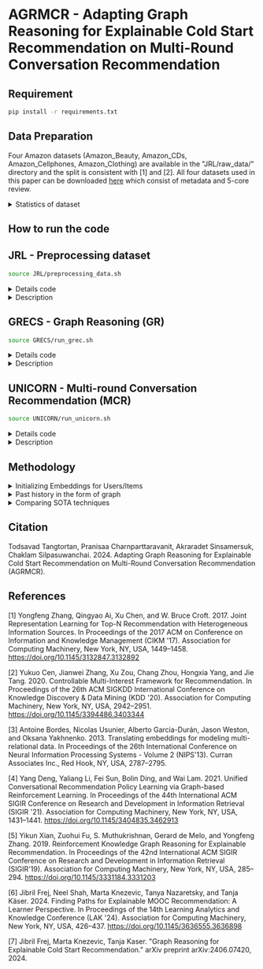 # AGRMCR - Adapting Graph Reasoning for Explainable Cold Start Recommendation on Multi-Round Conversation Recommendation

## Requirement 
```bash
pip install -r requirements.txt
```

## Data Preparation
Four Amazon datasets (Amazon_Beauty, Amazon_CDs, Amazon_Cellphones, Amazon_Clothing) are available in the "JRL/raw_data/" directory and the split is consistent with [1] and [2]. All four datasets used in this paper can be downloaded [here](https://cseweb.ucsd.edu/~jmcauley/datasets/amazon/links.html) which consist of metadata and 5-core review.

<details>

<summary> Statistics of dataset</summary>

### Summary statistics of datasets.

### Entity Statistics for E-commerce Datasets

|                | **CDs** | **Cloth.** | **Cell.** | **Beauty** |
|----------------|---------|------------|-----------|------------|
| **#Entities**  |         |            |           |            |
| User           | 75k     | 39k        | 27k       | 22k        |
| Product        | 64k     | 23k        | 10k       | 12k        |
| Word           | 202k    | 21k        | 22k       | 22k        |
| Brand          | 1.4k    | 1.1k       | 955       | 2k         |
| Category       | 770     | 1.1k       | 206       | 248        |

### Relation Statistics for E-commerce Datasets

|                                      | **CDs** | **Cloth.** | **Cell.** | **Beauty** |
|--------------------------------------|---------|------------|-----------|------------|
| **#Relations**                       |         |            |           |            |
| User $\xrightarrow{\text{purchase}}$ Product               | 1.1M    | 278k       | 194k      | 198k       |
| User $\xrightarrow{\text{mention}}$ Word                   | 191M    | 17M        | 18M       | 18M        |
| User $\xrightarrow{\text{like}}$ Brand | 192k    | 60k        | 90k       | 132k       |
| User $\xrightarrow{\text{interested in}}$ Category | 2.0M    | 949k       | 288k      | 354k       |
| Product $\xrightarrow{\text{described by}}$ Word          | 191M    | 17M        | 18M       | 18M        |
| Product $\xrightarrow{\text{belong to}}$ Category | 466k    | 154k       | 36k       | 49k        |
| Product $\xrightarrow{\text{produced by}}$ Brand | 64k     | 23k        | 10k       | 12k        |
| Product $\xrightarrow{\text{also bought}}$ Product        | 3.6M    | 1.4M       | 590k      | 891k       |
| Product $\xrightarrow{\text{also viewed}}$ Product        | 78k     | 147k       | 22k       | 155k       |
| Product $\xrightarrow{\text{bought together}}$ Product    | 78k     | 28k        | 12k       | 14k        |

### Entities and Relations 
| Head | Relation           | Tail                 |
|------|--------------------|----------------------|
| USER | INTERACT           | ITEM                 |
| USER | MENTION            | WORD                 |
| USER | LIKE**             | BRAND                |
| USER | INTERESTED_IN**    | CATEGORY             |
| ITEM | DESCRIBED_BY       | WORD                 |
| ITEM | BELONG_TO**        | CATEGORY (FEATURE)   |
| ITEM | PRODUCED_BY**      | BRAND (FEATURE)      |
| ITEM | ALSO_BUY           | ITEM                 |
| ITEM | ALSO_VIEW          | ITEM                 |
| ITEM | BOUGHT_TOGETHER    | ITEM                 |

** denoted it used to integrate cold users or cold items into the KG.

</details>

## How to run the code
## JRL - Preprocessing dataset

```bash
source JRL/preprocessing_data.sh
```
<details>
<summary> Details code </summary>

```bash
DATASET_NAME=Beauty
# DATASET_NAME=CDs_and_Vinyl
# DATASET_NAME=Clothing_Shoes_and_Jewelry
# DATASET_NAME=Cell_Phones_and_Accessories

echo "Dataset Name is ${DATASET_NAME}"
echo "------------- step 1: Index datasets (Entity) --------------"
REVIEW_FILE=./raw_data/reviews_${DATASET_NAME}_5.json.gz
INDEXED_DATA_DIR=./tmp/${DATASET_NAME}_
MIN_COUNT=15
python3 ./scripts/index_and_filter_review_file.py $REVIEW_FILE $INDEXED_DATA_DIR $MIN_COUNT
echo "------------------------------------------------------------"
# <REVIEW_FILE>: the file path for the Amazon review data
# <INDEXED_DATA_DIR>: output directory for indexed data
# <MIN_COUNT>: the minimum count for terms. If a term appears less then <MIN_COUNT> times in the data, it will be ignored.

echo "------------- step 2: Split datasets for training and test --------------"
SOURCE_DIR=./tmp/${DATASET_NAME}_min_count${MIN_COUNT}
SAMPLE_RATE=0.3
python3 ./scripts/split_train_test.py $SOURCE_DIR/ $SAMPLE_RATE
echo "-------------------------------------------------------------------------"

echo "------------- step 3: Extract gzip to txt ------------------"
# Convert DATASET_NAME to lowercase
DATASET_NAME_LOWER=$(echo "$DATASET_NAME" | tr '[:upper:]' '[:lower:]')
DEST_DIR=./data/${DATASET_NAME_LOWER}
# Create the destination directory if it does not exist
mkdir -p "$DEST_DIR"

# Find all .txt.gz files in the source directory, decompress them, and move the .txt files to the destination directory
for gz_file in "$SOURCE_DIR"/*.txt.gz; 
do
    echo "Processing $gz_file"
    # Decompress the file
    gzip -d "$gz_file"

    # Extract the base filename without extension
    BASE_NAME=$(basename "$gz_file" .gz)
    txt_file="${SOURCE_DIR}/${BASE_NAME}"
    echo "Move to $txt_file"
    
    # Check if the .txt file exists after decompression
    if [ -f "$txt_file" ]; then
        # Move the decompressed .txt file to the destination directory
        mv "$txt_file" "$DEST_DIR"
    else
        echo "Error: Decompressed file '$txt_file' not found."
    fi
done
echo "------------------------------------------------------------"

echo "------------- step 4: Matching Relations --------------"
python3 ./scripts/match_cate_brand_related.py $DATASET_NAME
echo "-------------------------------------------------------"
# DATASET_NAME: the domain name 
```

</details>


<details>
<summary> Description </summary>

### STEP 1 : Index datasets (Entity) 
`index_and_filter_review_file.py `

This script processes the review data to generate various entity files.
#### Generated Files:
- `vocab.txt`: Contains a list of unique words from the reviews.
- `user.txt`: Contains a list of unique user IDs.
- `product.txt`: Contains a list of unique product IDs.
- `review_text.txt`: Contains the text of the reviews.
- `review_u_p.txt`: Maps reviews to users and products.
- `review_id.txt`: Contains unique review IDs.

### STEP 2 : Split datasets for training and test 
`split_train_test.py`

### STEP 3 : Extract gzip to txt 
`gzip -d *.txt.gz`

### STEP 4 : Matching Relations
`match_cate_brand_related.py`

This script processes the data to generate relation files, which describe various relationships between entities such as products, brands, and categories.
#### Generated Files:
- `also_bought_p_p.txt`: Contains pairs of products that are often bought together.
- `also_view_p_p.txt`: Contains pairs of products that are often viewed together.
- `bought_together_p_p.txt`: Contains pairs of products that are frequently bought together.
- `brand_p_b.txt`: Maps products to their respective brands.
- `category_p_c.txt`: Maps products to their respective categories.
- `brand.txt`: Contains a list of unique brands.
- `category.txt`: Contains a list of unique categories.
- `related_product.txt` : Contains a list of unique related_product product IDs.

</details>

## GRECS - Graph Reasoning (GR)
```bash
source GRECS/run_grec.sh
```

<details>
<summary> Details code </summary>

```bash
echo "------------- step 1: Preprocessing --------------"
start=$(date +%s)
echo "Start time: $(date)"
python3 src/preprocess/cell_phones.py \
    --config config/cell_phones/graph_reasoning/preprocess.json

# python3 src/preprocess/beauty.py \
#     --config config/beauty/graph_reasoning/preprocess.json
# python3 src/preprocess/cds.py \
#     --config config/cds/graph_reasoning/preprocess.json
# python3 src/preprocess/cellphones.py \
#     --config config/cellphones/graph_reasoning/preprocess.json
# python3 src/preprocess/clothing.py \
#     --config config/clothing/graph_reasoning/preprocess.json
end=$(date +%s)
echo "End time: $(date)"
duration=$((end - start))
echo "Duration: $(($duration / 3600)) hr $((($duration % 3600) / 60)) min $(($duration % 60)) sec"
echo "--------------------------------------------------------"

echo "------------- step 2: Make dataset --------------"
start=$(date +%s)
echo "Start time: $(date)"
python3 src/graph_reasoning/make_dataset.py \
    --config config/cell_phones/graph_reasoning/UPGPR.json

# python3 src/graph_reasoning/make_dataset.py \
#     --config config/beauty/graph_reasoning/UPGPR.json
# python3 src/graph_reasoning/make_dataset.py \
#     --config config/cds/graph_reasoning/UPGPR.json
# python3 src/graph_reasoning/make_dataset.py \
#     --config config/cellphones/graph_reasoning/UPGPR.json
# python3 src/graph_reasoning/make_dataset.py \
#     --config config/clothing/graph_reasoning/UPGPR.json
end=$(date +%s)
echo "End time: $(date)"
duration=$((end - start))
echo "Duration: $(($duration / 3600)) hr $((($duration % 3600) / 60)) min $(($duration % 60)) sec"
echo "--------------------------------------------------------"

echo "------------- step 3: Train KG Embedding --------------"
start=$(date +%s)
echo "Start time: $(date)"
python3 src/graph_reasoning/train_transe_model.py \
    --config config/cell_phones/graph_reasoning/UPGPR.json

# python3 src/graph_reasoning/train_transe_model.py \
#     --config config/beauty/graph_reasoning/UPGPR.json
# python3 src/graph_reasoning/train_transe_model.py \
#     --config config/cds/graph_reasoning/UPGPR.json
# python3 src/graph_reasoning/train_transe_model.py \
#     --config config/cellphones/graph_reasoning/UPGPR.json
# python3 src/graph_reasoning/train_transe_model.py \
#     --config config/clothing/graph_reasoning/UPGPR.json
end=$(date +%s)
echo "End time: $(date)"
duration=$((end - start))
echo "Duration: $(($duration / 3600)) hr $((($duration % 3600) / 60)) min $(($duration % 60)) sec"
echo "--------------------------------------------------------"

echo "------------- step 4: Train RL Agent --------------"
start=$(date +%s)
echo "Start time: $(date)"
python3 src/graph_reasoning/train_agent.py \
    --config config/cell_phones/graph_reasoning/UPGPR.json

# python3 src/graph_reasoning/train_agent.py \
#     --config config/beauty/graph_reasoning/UPGPR.json
# python3 src/graph_reasoning/train_agent.py \
#     --config config/cds/graph_reasoning/UPGPR.json
# python3 src/graph_reasoning/train_agent.py \
#     --config config/cellphones/graph_reasoning/UPGPR.json
# python3 src/graph_reasoning/train_agent.py \
#     --config config/clothing/graph_reasoning/UPGPR.json
end=$(date +%s)
echo "End time: $(date)"
duration=$((end - start))
echo "Duration: $(($duration / 3600)) hr $((($duration % 3600) / 60)) min $(($duration % 60)) sec"
echo "--------------------------------------------------------"

echo "------------- step 5: Evaluation --------------"
start=$(date +%s)
echo "Start time: $(date)"
python3 src/graph_reasoning/test_agent.py \
    --config config/cell_phones/graph_reasoning/UPGPR.json

# python3 src/graph_reasoning/test_agent.py \
#     --config config/beauty/graph_reasoning/UPGPR.json
# python3 src/graph_reasoning/test_agent.py \
#     --config config/cds/graph_reasoning/UPGPR.json
# python3 src/graph_reasoning/test_agent.py \
#     --config config/cellphones/graph_reasoning/UPGPR.json
# python3 src/graph_reasoning/test_agent.py \
#     --config config/clothing/graph_reasoning/UPGPR.json
# python3 src/graph_reasoning/test_agent.py \
#     --config config/coco/graph_reasoning/UPGPR.json
end=$(date +%s)
echo "End time: $(date)"
duration=$((end - start))
echo "Duration: $(($duration / 3600)) hr $((($duration % 3600) / 60)) min $(($duration % 60)) sec"
echo "--------------------------------------------------------"
```

</details>

<details>
<summary>Description</summary>

### 1. `preprocess/domain.py`

This script processes the review data to generate various entity files.
#### Generated Files:
- `mentioned_by_u_w.txt`    :
- `described_as_p_w.txt`    : 
- `purchases.txt`           :
- `interested_in_u_c.txt`   :

### 2. `make_dataset.py`

This script processes the purchase.txt to generate pair(user,item) of train/test/validation.txt
#### Generated Files:
- `train.txt`               : 
- `test.txt`                :
- `validation.txt`          :
- `train_dataset.pkl`       :
- `test_dataset.pkl`        :
- `valiation_dataset.pkl`   :
- `kg.pkl`                  :

### 3. Transitional Embedding (TransE) [3]

### 4. Train & Evaluation RL agent 

</details>

## UNICORN - Multi-round Conversation Recommendation (MCR)
```bash
source UNICORN/run_unicorn.sh
```

<details>
<summary>Details code</summary>

```bash
echo "------------- step 0: TransE Embedding --------------"
echo "It was trained by GRECS"
echo "--------------------------------------------------------"

# max_steps==train_step & sample_times=episode
echo "------------- step 1: Training RL Agent --------------"
start=$(date +%s)
echo "Start time: $(date)"
# python3 RL_model.py --data_name AMAZON --domain Appliances --max_steps 10 --sample_times 1 
python3 RL_model.py \
    --data_name BEAUTY --domain Beauty --max_steps 10 --sample_times 1 --embed transe
python3 RL_model.py \
    --data_name CELLPHONES --domain Cellphones --max_steps 10 --sample_times 1 --embed transe
python3 RL_model.py \
    --data_name CLOTH --domain Cloth --max_steps 10 --sample_times 1 --embed transe
python3 RL_model.py \
    --data_name CDS --domain CDs --max_steps 1 --sample_times 1 --embed transe
end=$(date +%s)
echo "End time: $(date)"
duration=$((end - start))
echo "Duration: $(($duration / 3600)) hr $((($duration % 3600) / 60)) min $(($duration % 60)) sec"
echo "--------------------------------------------------------"

echo "------------- step 2: Evaluation RL Agent --------------"
start=$(date +%s)
echo "Start time: $(date)"
# python3 evaluate.py --data_name AMAZON --domain Appliances --load_rl_epoch 10
python3 evaluate.py \
    --data_name BEAUTY --domain Beauty --load_rl_epoch 10 --embed transe
python3 evaluate.py \
    --data_name CELLPHONES --domain Cellphones --load_rl_epoch 10 --embed transe
python3 evaluate.py \
    --data_name CLOTH --domain Cloth --load_rl_epoch 10 --embed transe
python3 evaluate.py \
    --data_name CDS --domain CDs --load_rl_epoch 10 --embed transe
end=$(date +%s)
echo "End time: $(date)"
duration=$((end - start))
echo "Duration: $(($duration / 3600)) hr $((($duration % 3600) / 60)) min $(($duration % 60)) sec"
echo "----------------------------------------------------------"

```

</details>

<details>
<summary> Description </summary>

### Step 1 : Training RL Agent `RL_model.py`

This script will train RL policy network. Given $p_0$, the agent will decide which items to recommend.

### Step 2 : Evaluation RL Agent`evaluate.py`

This script will evaluate RL policy network. Given $p_0$, the agent will decide which items to recommend

</details>

## Methodology

<details>
<summary>Initializing Embeddings for Users/Items</summary>

**How can we best initialize the embedding of new user by utilizing other similar users?**

#### Average Translations
While the agent can navigate the Knowledge Graph (KG) from a cold user (or to a cold item) via their integration in the KG, it needs meaningful embeddings in its state representation to take an action that will lead to a relevant recommendation. To this end, [7] propose to calculate the embedding for a new entity by using the `average translations` from its related entities:

$$
\boldsymbol{e} = \sum_{(r', e'_t) \in \mathcal{G}_{e}} \left(\boldsymbol{e'_t} - \boldsymbol{r'}\right)/|\mathcal{G}_{e}|
$$

where $\mathcal{G}_{e}$ is the subset of all triplets in $\mathcal{G}$ whose head entity is $e$. This choice is motivated by the KG embeddings being trained using a translation method as described below:

$$
f(e_h, e_t | r) = <\boldsymbol{e_h} + \boldsymbol{r}, \boldsymbol{e_t}> + b_{e_t}
$$

where $\boldsymbol{e_h}, \boldsymbol{r}, \boldsymbol{e_t}$ are the embeddings of $e_h, r$ and $e_t$ respectively and $b_{e_t}$ is the bias of $e_t$.

#### Positive/Negative Translations
Given pairs $(r', e'_t)$ where $r$ could be actions like "purchase", "mention", "interested", "like", or negative actions like "don't like", "don't interested", and $e_t$ could be associated items, categories, or brands, it compute a weighted average of these pairs.

Let's denote the weight of each pair $(r', e'_t)$ as $w_{r', e'_t}$. If $w_{r', e'_t} = 1$ for `positive pairs` and $-1$ for `negative pairs`, the modified equation could be:

$$ \boldsymbol{e} = \frac{\sum_{(r', e'_t) \in \mathcal{G}_{e}} w_{r', e'_t} \cdot (\boldsymbol{e'_t} - \boldsymbol{r'})}{|\mathcal{G}_{e}|} $$
Where
- $ \mathcal{G}_{e}$ is still the set of pairs $(r, e_t)$.
- $ \boldsymbol{e_t} $ represents the vector associated with $e_t$.
- $ \boldsymbol{r} $ represents the vector associated with $r$.
- $ w_{r, e_t} $ is the weight assigned to each pair, where $ w_{r, e_t} = 1 $ for positive pairs like (purchase, item), (mention, item), etc.
- $ w_{r, e_t} = -1 $ for negative pairs like (disike, brand), (disinterested, category).

This modification allows you to adjust the contribution of each pair based on whether it is positive or negative, while still computing an average vector $\boldsymbol{e}$ that reflects the relationships captured by your pairs $(r', e'_t)$.

#### Null embeddings
To evaluate our cold embeddings assignment strategy, we will also compare it to using `null embeddings` (zero values everywhere) that correspond to no prior knowledge about users or items. In the following sections, we denote models using the average translation embeddings as `PGPR_a`/`UPGPR_a`, null embeddings as `PGPR_0`/`UPGPR_0`, negative embeddings as `PGPR_n`/`UPGPR_n`, and these methods regardless of the embeddings as `PGPR`/`UPGPR`.

</details>

<details>
<summary>Past history in the form of graph</summary>

**Does past history of other user preferences in the form of graph improve the success rate of recommendation ?**

### User-similarity

- `New users embedding from MCR` : 
We want to construct a pair consisting of an entity and a relation based on the last state $s_t$ which consist of $[\mathcal{H}_u^{(t)},\mathcal{G}_u^{(t)}]$ where
  - $\mathcal{H}_u^{(t)} = [\mathcal{P}_u^{(t)}, \mathcal{P}_{\mathrm{rej}}^{(t)}, \mathcal{V}_{\mathrm{rej}}^{(t)}]$ denotes the conversation history until timestep $t$ 
  - $\mathcal{G}_u^{(t)}$ denotes the dynamic subgraph of $\mathcal{G}$ for the user $u$ at timestep $t$
  - $\mathcal{P}_u$ denotes the user-preferred attribute. 
  - $\mathcal{P}_{\mathrm{rej}}$ denotes the attributes rejected by the user 
  - $\mathcal{V}_{\mathrm{rej}}$ denotes the items rejected by the user
  
  We will get each pair $(r', e'_t)$ which it would be $(r', p_{rej}), (r', v_{rej}), (r', p_u)$ then we calculate new user embedding $e_{new}$ from `Positive/Negative Translations`

- `Existing users embeddings from TransE` : Take all users $ \textbf{e}_\textbf{U} $ which trained by `transE` 

- `Similarity function` : The goal of finding the highest matching candidate embedding $e_{\text{candidate}}$ involves calculating it using the formula: $$ e_{\text{candidate}} = \arg\max_{e_i \in \textbf{E}_\textbf{U}} f(e_{\text{new}}, e_i) $$ where
  - $ e_{\text{new}} $ denotes as a new embedding vector that you want to match against existing candidate embeddings.
  - $ \textbf{E}_\textbf{U} $ denotes as a set (or vector) of existing candidate user embeddings.
  - $ f(e_{\text{new}}, e_i) $ denotes as a function computes a similarity score or a measure of matching between the new user embedding $ e_{\text{new}} $ and each candidate user embedding $ e_i \in \textbf{E}_\textbf{U} $. Importantly, $ f(e_{\text{new}}, e_i) $ returns a value in the range $[0, 1]$, where higher values indicate a stronger match or similarity between $ e_{\text{new}} $ and $ e_i $.
  
  The expression $ \arg\max_{e_i \in \textbf{E}_\textbf{U}} f(e_{\text{new}}, e_i) $ finds the candidate embedding $ e_i $ from the set $ \textbf{E}_\textbf{U} $ that maximizes the matching function $ f $ with $ e_{\text{new}} $.

- `Graph Reasoning (GR)`: Given $e_{\text{candidate}}$, the GR agent will generate paths for recommendation according to the trained policy.

- `Trim` : After obtaining GR of $e_{candidate}$, we eliminate the nodes of $\mathcal{P}_{\mathrm{rej}}$ and $\mathcal{V}_{\mathrm{rej}}$ 
</details>

<details>
<summary>Comparing SOTA techniques</summary>

**Overall, how does our technique compare to SOTA techniques?**

### Run the baselines

To run a baseline on Beauty, choose a yaml config file in config/beauty/baselines and run the following:

```bash
python src/baselines/baseline.py --config config/baselines/Pop.yaml
```

This example runs the Pop baseline on the Beauty dataset.

You can ignore the warning "command line args [--config config/baselines/Pop.yaml] will not be used in RecBole". The argument is used properly.

</details>

## Citation
Todsavad Tangtortan, Pranisaa Charnparttaravanit, Akraradet Sinsamersuk, Chaklam Silpasuwanchai. 2024. Adapting Graph Reasoning for Explainable Cold Start Recommendation on Multi-Round Conversation Recommendation (AGRMCR). 

## References
[1] Yongfeng Zhang, Qingyao Ai, Xu Chen, and W. Bruce Croft. 2017. Joint Representation Learning for Top-N Recommendation with Heterogeneous Information Sources. In Proceedings of the 2017 ACM on Conference on Information and Knowledge Management (CIKM '17). Association for Computing Machinery, New York, NY, USA, 1449–1458. https://doi.org/10.1145/3132847.3132892

[2] Yukuo Cen, Jianwei Zhang, Xu Zou, Chang Zhou, Hongxia Yang, and Jie Tang. 2020. Controllable Multi-Interest Framework for Recommendation. In Proceedings of the 26th ACM SIGKDD International Conference on Knowledge Discovery & Data Mining (KDD '20). Association for Computing Machinery, New York, NY, USA, 2942–2951. https://doi.org/10.1145/3394486.3403344

[3] Antoine Bordes, Nicolas Usunier, Alberto Garcia-Durán, Jason Weston, and Oksana Yakhnenko. 2013. Translating embeddings for modeling multi-relational data. In Proceedings of the 26th International Conference on Neural Information Processing Systems - Volume 2 (NIPS'13). Curran Associates Inc., Red Hook, NY, USA, 2787–2795.

[4] Yang Deng, Yaliang Li, Fei Sun, Bolin Ding, and Wai Lam. 2021. Unified Conversational Recommendation Policy Learning via Graph-based Reinforcement Learning. In Proceedings of the 44th International ACM SIGIR Conference on Research and Development in Information Retrieval (SIGIR '21). Association for Computing Machinery, New York, NY, USA, 1431–1441. https://doi.org/10.1145/3404835.3462913

[5] Yikun Xian, Zuohui Fu, S. Muthukrishnan, Gerard de Melo, and Yongfeng Zhang. 2019. Reinforcement Knowledge Graph Reasoning for Explainable Recommendation. In Proceedings of the 42nd International ACM SIGIR Conference on Research and Development in Information Retrieval (SIGIR'19). Association for Computing Machinery, New York, NY, USA, 285–294. https://doi.org/10.1145/3331184.3331203

[6] Jibril Frej, Neel Shah, Marta Knezevic, Tanya Nazaretsky, and Tanja Käser. 2024. Finding Paths for Explainable MOOC Recommendation: A Learner Perspective. In Proceedings of the 14th Learning Analytics and Knowledge Conference (LAK '24). Association for Computing Machinery, New York, NY, USA, 426–437. https://doi.org/10.1145/3636555.3636898

[7] Jibril Frej, Marta Knezevic, Tanja Kaser. "Graph Reasoning for Explainable Cold Start Recommendation." arXiv preprint arXiv:2406.07420, 2024.